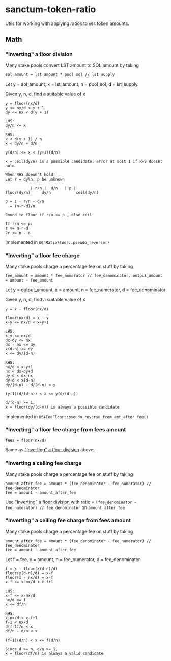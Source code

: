 # sanctum-token-ratio

Utils for working with applying ratios to `u64` token amounts.

## Math

### "Inverting" a floor division

Many stake pools convert LST amount to SOL amount by taking

```
sol_amount = lst_amount * pool_sol // lst_supply
```

Let y = sol_amount, x = lst_amount, n = pool_sol, d = lst_supply.

Given y, n, d, find a suitable value of x

```
y = floor(nx/d)
y <= nx/d < y + 1
dy <= nx < d(y + 1)

LHS:
dy/n <= x

RHS:
x < d(y + 1) / n
x < dy/n + d/n

y(d/n) <= x < (y+1)(d/n)

x = ceil(dy/n) is a possible candidate, error at most 1 if RHS doesnt hold

When RHS doesn't hold:
Let r = dy%n, p be unknown

           | r/n |  d/n   | p |
floor(dy/n)     dy/n           ceil(dy/n)

p = 1 - r/n - d/n
  = (n-r-d)/n

Round to floor if r/n <= p , else ceil

If r/n <= p:
r <= n-r-d
2r <= n - d
```

Implemented in `U64RatioFloor::pseudo_reverse()`

### "Inverting" a floor fee charge

Many stake pools charge a percentage fee on stuff by taking

```
fee_amount = amount * fee_numerator // fee_denominator, output_amount = amount - fee_amount
```

Let y = output_amount, x = amount, n = fee_numerator, d = fee_denominator

Given y, n, d, find a suitable value of x

```
y = x - floor(nx/d)

floor(nx/d) = x - y
x-y <= nx/d < x-y+1

LHS:
x-y <= nx/d
dx-dy <= nx
dx - nx <= dy
x(d-n) <= dy
x <= dy/(d-n)

RHS:
nx/d < x-y+1
nx < dx-dy+d
dy-d < dx-nx
dy-d < x(d-n)
dy/(d-n) - d/(d-n) < x

(y-1)(d/(d-n)) < x <= y(d/(d-n))

d/(d-n) >= 1,
x = floor(dy/(d-n)) is always a possible candidate
```

Implemented in `U64FeeFloor::pseudo_reverse_from_amt_after_fee()`

### "Inverting" a floor fee charge from fees amount

```
fees = floor(nx/d)
```

Same as ["Inverting" a floor division](#inverting-a-floor-division) above.

### "Inverting a ceiling fee charge

Many stake pools charge a percentage fee on stuff by taking

```
amount_after_fee = amount * (fee_denominator - fee_numerator) // fee_denominator
fee = amount - amount_after_fee
```

Use ["Inverting" a floor division](#inverting-a-floor-division) with ratio = `(fee_denominator - fee_numerator) // fee_denominator` on `amount_after_fee`

### "Inverting" a ceiling fee charge from fees amount

Many stake pools charge a percentage fee on stuff by taking

```
amount_after_fee = amount * (fee_denominator - fee_numerator) // fee_denominator
fee = amount - amount_after_fee
```

Let f = fee, x = amount, n = fee_numerator, d = fee_denominator

```
f = x - floor(x(d-n)/d)
floor(x(d-n)/d) = x-f
floor(x - nx/d) = x-f
x-f <= x-nx/d < x-f+1

LHS:
x-f <= x-nx/d
nx/d <= f
x <= df/n

RHS:
x-nx/d < x-f+1
f-1 < nx/d
d(f-1)/n < x
df/n - d/n < x

(f-1)(d/n) < x <= f(d/n)

Since d >= n, d/n >= 1,
x = floor(df/n) is always a valid candidate
```
